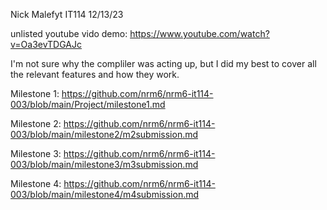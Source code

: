 Nick Malefyt IT114 12/13/23

unlisted youtube vido demo:
https://www.youtube.com/watch?v=Oa3evTDGAJc

I'm not sure why the compliler was acting up, but I did my best to cover all the relevant features and how they work.

Milestone 1:
https://github.com/nrm6/nrm6-it114-003/blob/main/Project/milestone1.md

Milestone 2:
https://github.com/nrm6/nrm6-it114-003/blob/main/milestone2/m2submission.md

Milestone 3:
https://github.com/nrm6/nrm6-it114-003/blob/main/milestone3/m3submission.md

Milestone 4:
https://github.com/nrm6/nrm6-it114-003/blob/main/milestone4/m4submission.md
